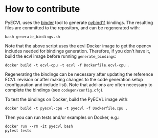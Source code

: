 # How to contribute

PyECVL uses the [binder](https://github.com/RosettaCommons/binder) tool to
generate [pybind11](https://github.com/pybind/pybind11) bindings. The
resulting files are committed to the repository, and can be regenerated with:

```
bash generate_bindings.sh
```

Note that the above script uses the ecvl Docker image to get the opencv
includes needed for bindings generation. Therefore, if you don't have it,
build the ecvl image before running `generate_bindings`:

```
docker build -t ecvl-cpu -t ecvl -f Dockerfile.ecvl-cpu .
```

Regenerating the bindings can be necessary after updating the reference ECVL
revision or after making changes to the code generation setup (configuration
and include list). Note that add-ons are often necessary to complete the
bindings (see `codegen/config.cfg`).

To test the bindings on Docker, build the PyECVL image with:

```
docker build -t pyecvl-cpu -t pyecvl -f Dockerfile.cpu .
```

Then you can run tests and/or examples on Docker, e.g.:

```
docker run --rm -it pyecvl bash
pytest tests
```
